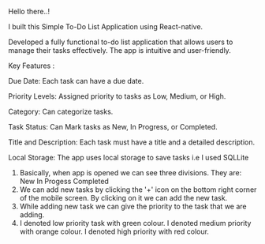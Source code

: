 Hello there..!

I built this Simple To-Do List Application using React-native.

Developed a fully functional to-do list application that allows users to manage their tasks effectively. The app is intuitive and user-friendly. 

 

Key Features : 

Due Date: Each task can have a due date. 

Priority Levels: Assigned priority to tasks as Low, Medium, or High. 

Category: Can categorize tasks. 

Task Status: Can Mark tasks as New, In Progress, or Completed. 

Title and Description: Each task must have a title and a detailed description. 

Local Storage: The app uses local storage to save tasks i.e I used SQLLite

1) Basically, when app is opened we can see three divisions. They are:
   New 
   In Progess
   Completed
2) We can add new tasks by clicking the '+' icon on the bottom right corner of the mobile screen. By clicking on it we can add the new task.
3) While adding new task we can give the priority to the task that we are adding.
4) I denoted low priority task with green colour. I denoted medium priority with orange colour. I denoted high priority with red colour.
